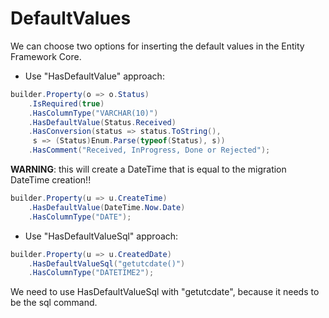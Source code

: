 ﻿# DefaultValues

We can choose two options for inserting the default values in the Entity Framework Core.

- Use "HasDefaultValue" approach:

```csharp
builder.Property(o => o.Status)
    .IsRequired(true)
    .HasColumnType("VARCHAR(10)")
    .HasDefaultValue(Status.Received)
    .HasConversion(status => status.ToString(),
     s => (Status)Enum.Parse(typeof(Status), s))
    .HasComment("Received, InProgress, Done or Rejected");
```

**WARNING**: this will create a DateTime that is equal to the migration DateTime creation!!

```csharp
builder.Property(u => u.CreateTime)
    .HasDefaultValue(DateTime.Now.Date)
    .HasColumnType("DATE");
```

- Use "HasDefaultValueSql" approach:

```csharp
builder.Property(u => u.CreatedDate)
    .HasDefaultValueSql("getutcdate()") 
    .HasColumnType("DATETIME2");
```

We need to use HasDefaultValueSql with "getutcdate", because it needs to be the sql command.
